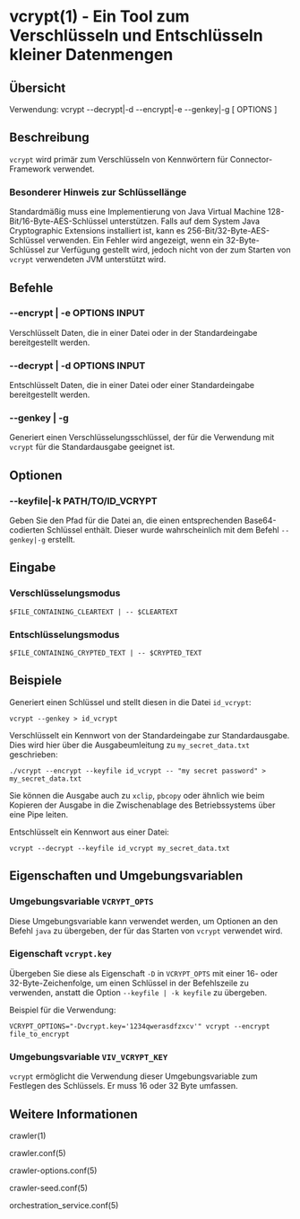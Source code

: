 vcrypt(1) - Ein Tool zum Verschlüsseln und Entschlüsseln kleiner Datenmengen
===============================================================

## Übersicht

Verwendung: vcrypt --decrypt|-d  --encrypt|-e  --genkey|-g [ OPTIONS ]

## Beschreibung

`vcrypt` wird primär zum Verschlüsseln von Kennwörtern für Connector-Framework verwendet. 

### Besonderer Hinweis zur Schlüssellänge

Standardmäßig muss eine Implementierung von Java Virtual Machine 128-Bit/16-Byte-AES-Schlüssel unterstützen. Falls auf dem System
Java Cryptographic Extensions installiert ist, kann es 256-Bit/32-Byte-AES-Schlüssel verwenden. Ein Fehler wird angezeigt, wenn ein 32-Byte-Schlüssel zur Verfügung gestellt wird, jedoch nicht  von der zum Starten von `vcrypt` verwendeten JVM unterstützt wird.

## Befehle

### --encrypt | -e OPTIONS INPUT
Verschlüsselt Daten, die in einer Datei oder in der Standardeingabe bereitgestellt werden. 

### --decrypt | -d OPTIONS INPUT
Entschlüsselt Daten, die in einer Datei oder einer Standardeingabe bereitgestellt werden. 

### --genkey | -g
Generiert einen Verschlüsselungsschlüssel, der für die Verwendung mit `vcrypt` für die Standardausgabe geeignet ist. 

## Optionen

### --keyfile|-k PATH/TO/ID_VCRYPT
Geben Sie den Pfad für die Datei an, die einen entsprechenden Base64-codierten Schlüssel enthält. Dieser wurde wahrscheinlich mit dem Befehl `--genkey|-g` erstellt.

## Eingabe

### Verschlüsselungsmodus

    $FILE_CONTAINING_CLEARTEXT | -- $CLEARTEXT

### Entschlüsselungsmodus

    $FILE_CONTAINING_CRYPTED_TEXT | -- $CRYPTED_TEXT

## Beispiele

Generiert einen Schlüssel und stellt diesen in die Datei `id_vcrypt`:

    vcrypt --genkey > id_vcrypt

Verschlüsselt ein Kennwort von der Standardeingabe zur Standardausgabe. Dies wird hier über die Ausgabeumleitung zu `my_secret_data.txt` geschrieben:

    ./vcrypt --encrypt --keyfile id_vcrypt -- "my secret password" > my_secret_data.txt

Sie können die Ausgabe auch zu `xclip`, `pbcopy` oder ähnlich wie beim Kopieren der Ausgabe in die Zwischenablage des Betriebssystems über eine Pipe leiten.

Entschlüsselt ein Kennwort aus einer Datei: 

    vcrypt --decrypt --keyfile id_vcrypt my_secret_data.txt

## Eigenschaften und Umgebungsvariablen

### Umgebungsvariable `VCRYPT_OPTS`
Diese Umgebungsvariable kann verwendet werden, um Optionen an den Befehl `java` zu übergeben, der für das Starten von `vcrypt` verwendet wird.

### Eigenschaft `vcrypt.key`
Übergeben Sie diese als Eigenschaft `-D` in `VCRYPT_OPTS` mit einer 16- oder 32-Byte-Zeichenfolge, um einen Schlüssel in der Befehlszeile zu verwenden, anstatt die Option `--keyfile | -k keyfile` zu übergeben.

Beispiel für die Verwendung:

    VCRYPT_OPTIONS="-Dvcrypt.key='1234qwerasdfzxcv'" vcrypt --encrypt file_to_encrypt

### Umgebungsvariable `VIV_VCRYPT_KEY`
`vcrypt` ermöglicht die Verwendung dieser Umgebungsvariable zum Festlegen des Schlüssels. Er muss 16 oder 32 Byte umfassen. 

## Weitere Informationen

crawler(1)

crawler.conf(5)

crawler-options.conf(5)

crawler-seed.conf(5)

orchestration_service.conf(5)
